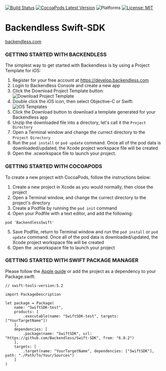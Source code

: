 [![Build Status](https://travis-ci.org/Backendless/Swift-SDK.png)](https://travis-ci.org/Backendless/Swift-SDK)
[![CocoaPods Latest Version](https://img.shields.io/cocoapods/v/BackendlessSwift.svg)](https://cocoapods.org/pods/BackendlessSwift)
![Platforms](https://img.shields.io/cocoapods/p/BackendlessSwift.svg?style=flat)
[![License: MIT](https://img.shields.io/badge/License-MIT-blue.svg)](https://github.com/Backendless/Swift-SDK/blob/master/LICENSE)

# Backendless Swift-SDK 

[backendless.com](https://backendless.com)

### GETTING STARTED WITH BACKENDLESS
The simplest way to get started with Backendless is by using a Project Template for iOS:

1. Register for your free account at https://develop.backendless.com
2. Login to Backendless Console and create a new app
3. Click the Download Project Template button:
![Download Project Template](https://backendless.com/docs/images/shared/download-proj-template.png "Download Project Template")
4. Double click the iOS icon, then select Objective-C or Swift:
![iOS Templates](https://backendless.com/docs/images/shared/ios-templates.png "iOS Templates")
5. Click the Download button to download a template generated for your Backendless app
6. Unzip the downloaded file into a directory, let's call it the `Project Directory`
7. Open a Terminal window and change the currect directory to the `Project Directory`
8. Run the `pod install` or `pod update` command. Once all of the pod data is downloaded/updated, the Xcode project workspace file will be created
9. Open the .xcworkspace file to launch your project.


### GETTING STARTED WITH COCOAPODS
To create a new project with CocoaPods, follow the instructions below:

1. Create a new project in Xcode as you would normally, then close the project
2. Open a Terminal window, and change the currect directory to the project's directory
3. Create a Podfile by running the `pod init` command
4. Open your Podfile with a text editor, and add the following:

```
pod 'BackendlessSwift'
```

5. Save Podfile, return to Terminal window and run the `pod install` or `pod update` command. Once all of the pod data is downloaded/updated, the Xcode project workspace file will be created
6. Open the .xcworkspace file to launch your project


### GETTING STARTED WITH SWIFT PACKAGE MANAGER
Please follow the [Apple guide](https://developer.apple.com/documentation/xcode/adding_package_dependencies_to_your_app) or add the project as a dependency to your Package.swift:
```
// swift-tools-version:5.2

import PackageDescription

let package = Package(
    name: "SwiftSDK-test",
    products: [
        .executable(name: "SwiftSDK-test", targets: ["YourTargetName"])
    ],
    dependencies: [
        .package(name: "SwiftSDK", url: "https://github.com/Backendless/Swift-SDK", from: "6.0.2")
    ],
    targets: [
        .target(name: "YourTargetName", dependencies: ["SwiftSDK"], path: "./Path/To/Your/Sources")
    ]
)
```
